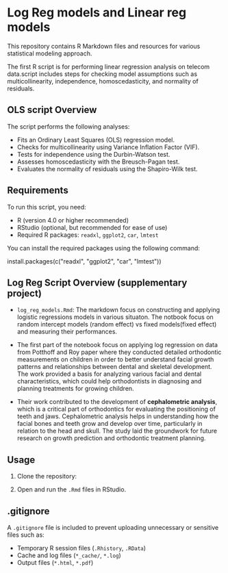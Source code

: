 # Log Reg models and Linear reg models

This repository contains R Markdown files and resources for various statistical modeling approach.


The  first R script is for performing linear regression analysis on telecom data.script includes steps for checking model assumptions such as multicollinearity, independence, homoscedasticity, and normality of residuals.


## OLS script Overview

The script performs the following analyses:
- Fits an Ordinary Least Squares (OLS) regression model.
- Checks for multicollinearity using Variance Inflation Factor (VIF).
- Tests for independence using the Durbin-Watson test.
- Assesses homoscedasticity with the Breusch-Pagan test.
- Evaluates the normality of residuals using the Shapiro-Wilk test.

## Requirements

To run this script, you need:
- R (version 4.0 or higher recommended)
- RStudio (optional, but recommended for ease of use)
- Required R packages: `readxl`, `ggplot2`, `car`, `lmtest`

You can install the required packages using the following command:

install.packages(c("readxl", "ggplot2", "car", "lmtest"))


## Log Reg Script Overview (supplementary project)
- `log_reg_models.Rmd`: The markdown focus on constructing and applying logistic regressions models in various situaton. The notbook focus on random intercept models (random effect) vs fixed models(fixed effect) and measuring their performances.
- The first part of the notebook focus on applying log regression on data from Potthoff and Roy paper where they conducted detailed orthodontic measurements on children in order to better understand facial growth patterns and relationships between dental and skeletal development. The work provided a basis for analyzing various facial and dental characteristics, which could help orthodontists in diagnosing and planning treatments for growing children.

- Their work contributed to the development of **cephalometric analysis**, which is a critical part of orthodontics for evaluating the positioning of teeth and jaws. Cephalometric analysis helps in understanding how the facial bones and teeth grow and develop over time, particularly in relation to the head and skull. The study laid the groundwork for future research on growth prediction and orthodontic treatment planning.

## Usage
1. Clone the repository:


2. Open and run the `.Rmd` files in RStudio.

## .gitignore
A `.gitignore` file is included to prevent uploading unnecessary or sensitive files such as:
- Temporary R session files (`.Rhistory`, `.RData`)
- Cache and log files (`*_cache/`, `*.log`)
- Output files (`*.html`, `*.pdf`)
